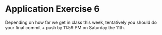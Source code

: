 # Application Exercise 6
Depending on how far we get in class this week, tentatively you should do your final commit + push by 11:59 PM on Saturday the 11th.
